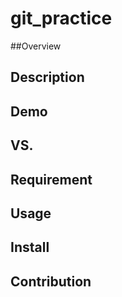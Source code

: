 git_practice
====

##Overview

## Description

## Demo

## VS. 

## Requirement

## Usage

## Install

## Contribution
